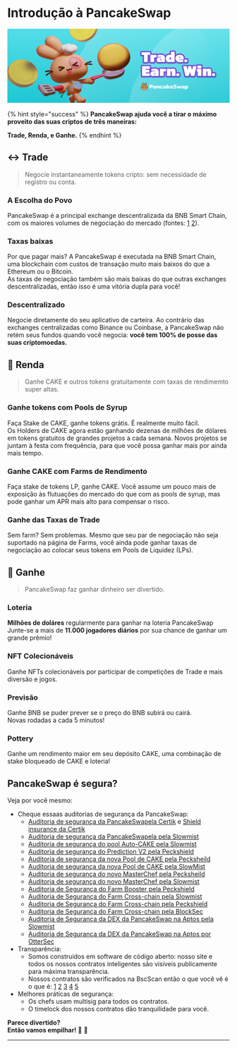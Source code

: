 # Introdução à PancakeSwap

![](.gitbook/assets/intro-header.png)

{% hint style="success" %}
**PancakeSwap ajuda você a tirar o máximo proveito das suas criptos de três maneiras:**

**Trade, Renda, e Ganhe.**
{% endhint %}

## ↔️ Trade

> Negocie instantaneamente tokens cripto: sem necessidade de registro ou conta.

### A Escolha do Povo

PancakeSwap é a principal exchange descentralizada da BNB Smart Chain, com os maiores volumes de negociação do mercado (fontes: [1](https://www.coingecko.com/en/exchanges/decentralized) [2](https://coinmarketcap.com/rankings/exchanges/dex/)).

### Taxas baixas

Por que pagar mais? A PancakeSwap é executada na BNB Smart Chain, uma blockchain com custos de transação muito mais baixos do que a Ethereum ou o Bitcoin. \
As taxas de negociação também são mais baixas do que outras exchanges descentralizadas, então isso é uma vitória dupla para você!

### Descentralizado

Negocie diretamente do seu aplicativo de carteira. Ao contrário das exchanges centralizadas como Binance ou Coinbase, a PancakeSwap não retém seus fundos quando você negocia: **você tem 100% de posse das suas criptomoedas.**

## 💸 Renda

> Ganhe CAKE e outros tokens gratuitamente com taxas de rendimemto super altas.

### Ganhe tokens com Pools de Syrup

Faça Stake de CAKE, ganhe tokens grátis. É realmente muito fácil. \
Os Holders de CAKE agora estão ganhando dezenas de milhões de dólares em tokens gratuitos de grandes projetos a cada semana. Novos projetos se juntam à festa com frequência, para que você possa ganhar mais por ainda mais tempo.

### Ganhe CAKE com Farms de Rendimento

Faça stake de tokens LP, ganhe CAKE. Você assume um pouco mais de exposição às flutuações do mercado do que com as pools de syrup, mas pode ganhar um APR mais alto para compensar o risco.

### Ganhe das Taxas de Trade

Sem farm? Sem problemas. Mesmo que seu par de negociação não seja suportado na página de Farms, você ainda pode ganhar taxas de negociação ao colocar seus tokens em Pools de Liquidez (LPs).

## 🎲 Ganhe

> PancakeSwap faz ganhar dinheiro ser divertido.

### Loteria

**Milhões de doláres** regularmente para ganhar na loteria PancakeSwap\
Junte-se a mais de **11.000 jogadores diários** por sua chance de ganhar um grande prêmio!

### NFT Colecionáveis&#x20;

Ganhe NFTs colecionáveis ​​por participar de competições de Trade e mais diversão e jogos.

### Previsão

Ganhe BNB se puder prever se o preço do BNB subirá ou cairá.\
Novas rodadas a cada 5 minutos!

### Pottery

Ganhe um rendimento maior em seu depósito CAKE, uma combinação de stake bloqueado de CAKE e loteria!

## PancakeSwap é segura?

Veja por você mesmo:

* Cheque essaas auditorias de segurança da PancakeSwap:
  * [Auditoria de segurança da PancakeSwapela Certik](https://www.certik.com/projects/pancakeswap) e [Shield insurance da Certik](https://shield.certik.foundation/)
  * [Auditoria de segurança da PancakeSwapela pela Slowmist](https://github.com/slowmist/Knowledge-Base/blob/master/open-report/Smart%20Contract%20Security%20Audit%20Report%20%20-%20PancakeSwap.pdf)
  * [Auditoria de segurança do pool Auto-CAKE pela Slowmist](https://github.com/slowmist/Knowledge-Base/blob/master/open-report/Smart%20Contract%20Security%20Audit%20Report%20-%20CakeVault.pdf)
  * [Auditoria de segurança do Prediction V2 pela Peckshield](https://github.com/peckshield/publications/blob/master/audit\_reports/PeckShield-Audit-Report-PancakeSwap-PredictionV2-v1.0.pdf)
  * [Auditoria de segurança da nova Pool de CAKE pela Pecksheild](https://github.com/peckshield/publications/blob/master/audit\_reports/PeckShield-Audit-Report-PancakeSwap-CakePool-v1.0.pdf)
  * [Auditoria de segurança da nova Pool de CAKE pela SlowMist](https://github.com/slowmist/Knowledge-Base/blob/master/open-report-V2/smart-contract/SlowMist%20Audit%20Report%20-%20Pancakeswap-CakePool\_en-us.pdf)
  * [Auditoria de segurança do novo MasterChef pela Pecksheild](https://github.com/peckshield/publications/blob/master/audit\_reports/PeckShield-Audit-Report-PancakeSwap-MasterChefV2-v1.0.pdf)
  * [Auditoria de segurança do novo MasterChef pela Slowmist](https://github.com/slowmist/Knowledge-Base/blob/master/open-report-V2/smart-contract/SlowMist%20Audit%20Report%20-%20MasterChef%20v2\_en-us.pdf)
  * [Auditoria de Segurança do Farm Booster pela Peckshield](https://github.com/peckshield/publications/tree/master/audit\_reports/PeckShield-Audit-Report-PancakeSwap-FarmBooster-v1.0.pdf)
  * [Auditoria de Segurança do Farm Cross-chain pela Slowmist](https://github.com/slowmist/Knowledge-Base/blob/master/open-report-V2/smart-contract/SlowMist%20Audit%20Report%20-%20PancakeSwap%20-%20CrossChain\_en-us.pdf)
  * [Auditoria de Segurança do Farm Cross-chain pela Peckshield ](https://github.com/peckshield/publications/tree/master/audit\_reports/PeckShield-Audit-Report-PancakeSwap-CrossFarming-v1.0.pdf)
  * [Auditoria de Segurança do Farm Cross-chain pela BlockSec](https://github.com/blocksecteam/audit-reports/blob/main/solidity/blocksec\_pancakeswap\_cross\_farming\_v1.0\_signed.pdf)
  * [Auditoria de Segurança da DEX da PancakeSwap na Aptos pela Slowmist](https://github.com/slowmist/Knowledge-Base/blob/master/open-report-V2/smart-contract/SlowMist%20Audit%20Report%20-%20PancakeSwap\_MOVE\_en-us.pdf)
  * [Auditoria de Segurança da DEX da PancakeSwap na Aptos por OtterSec](broken-reference)
* Transparência:
  * Somos construídos em software de código aberto: nosso site e todos os nossos contratos inteligentes são visíveis publicamente para máxima transparência.
  * Nossos contratos são verificados na BscScan então o que você vê é o que é: [1](https://bscscan.com/address/0x10ED43C718714eb63d5aA57B78B54704E256024E) [2](https://bscscan.com/address/0x73feaa1ee314f8c655e354234017be2193c9e24e#code) [3](https://bscscan.com/address/0xbcfccbde45ce874adcb698cc183debcf17952812) [4](https://bscscan.com/address/0x1b96b92314c44b159149f7e0303511fb2fc4774f#code) [5](https://bscscan.com/address/0x92E8CeB7eAeD69fB6E4d9dA43F605D2610214E68)
* Melhores práticas de segurança:
  * Os chefs usam multisig para todos os contratos.
  * O timelock dos nossos contratos dão tranquilidade para você.

**Parece divertido?**\
**Então vamos empilhar!** 🐰 🥞

***
